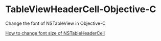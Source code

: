 # TableViewHeaderCell-Objective-C
Change the font of NSTableView in Objective-C

[How to change font size of NSTableHeaderCell](http://stackoverflow.com/questions/43510646/how-to-change-font-size-of-nstableheadercell/43523176#43523176)
